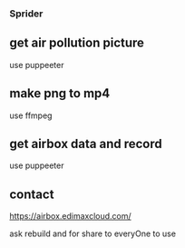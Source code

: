 ### Sprider

## get air pollution picture

use puppeeter

## make png to mp4

use ffmpeg

## get airbox data and record

use puppeeter

## contact

https://airbox.edimaxcloud.com/

ask rebuild and for share to everyOne to use
